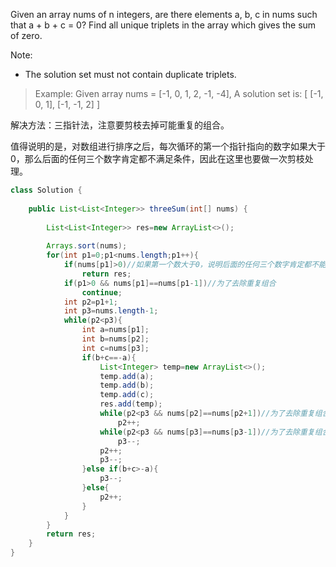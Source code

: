 Given an array nums of n integers, are there elements a, b, c in nums such that a + b + c = 0? Find all unique triplets in the array which gives the sum of zero.

Note:

- The solution set must not contain duplicate triplets.

>Example:
Given array nums = [-1, 0, 1, 2, -1, -4],
A solution set is:
[
  [-1, 0, 1],
  [-1, -1, 2]
]

解决方法：三指针法，注意要剪枝去掉可能重复的组合。

值得说明的是，对数组进行排序之后，每次循环的第一个指针指向的数字如果大于0，那么后面的任何三个数字肯定都不满足条件，因此在这里也要做一次剪枝处理。

```java
class Solution {
    
    public List<List<Integer>> threeSum(int[] nums) {
        
        List<List<Integer>> res=new ArrayList<>();
        
        Arrays.sort(nums);
        for(int p1=0;p1<nums.length;p1++){
            if(nums[p1]>0)//如果第一个数大于0，说明后面的任何三个数字肯定都不能满足条件
                return res;
            if(p1>0 && nums[p1]==nums[p1-1])//为了去除重复组合
                continue;
            int p2=p1+1;
            int p3=nums.length-1;
            while(p2<p3){
                int a=nums[p1];
                int b=nums[p2];
                int c=nums[p3];
                if(b+c==-a){
                    List<Integer> temp=new ArrayList<>();
                    temp.add(a);
                    temp.add(b);
                    temp.add(c);
                    res.add(temp);
                    while(p2<p3 && nums[p2]==nums[p2+1])//为了去除重复组合
                        p2++;
                    while(p2<p3 && nums[p3]==nums[p3-1])//为了去除重复组合
                        p3--;
                    p2++;
                    p3--;
                }else if(b+c>-a){
                    p3--;
                }else{
                    p2++;
                }
            }            
        }       
        return res;
    }    
}
```

